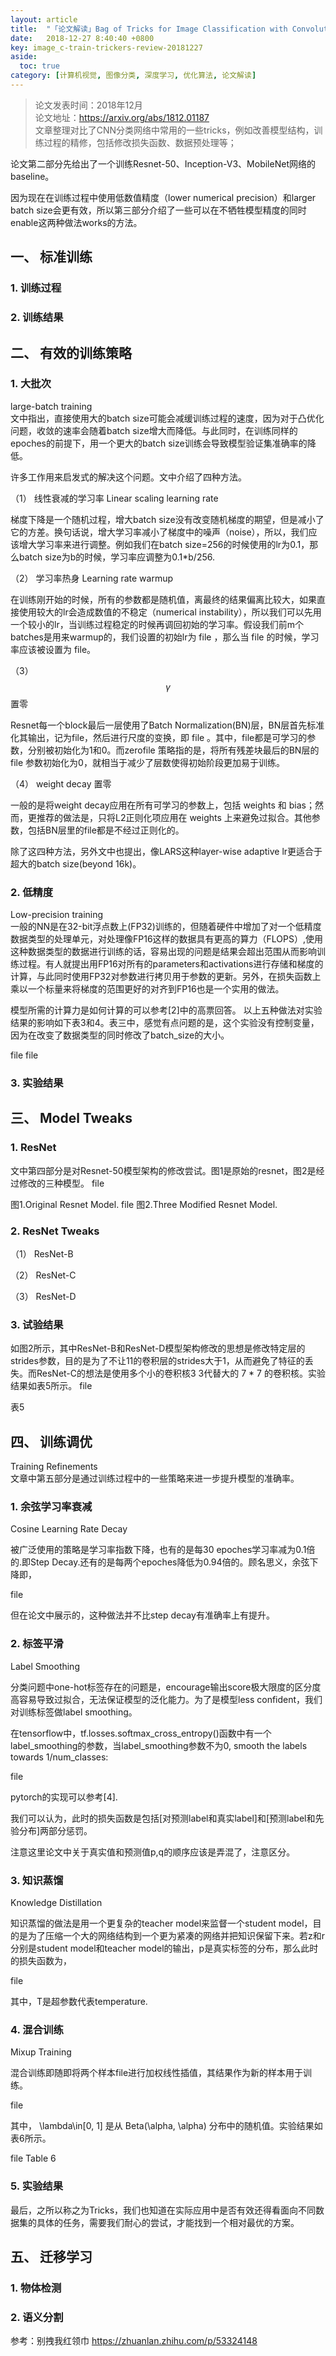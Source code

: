 ```yaml
---
layout: article
title:  "「论文解读」Bag of Tricks for Image Classification with Convolutional Neural Networks"
date:   2018-12-27 8:40:40 +0800
key: image_c-train-trickers-review-20181227
aside:
  toc: true
category: [计算机视觉, 图像分类, 深度学习, 优化算法, 论文解读]
---
```


>论文发表时间：2018年12月  
论文地址：<https://arxiv.org/abs/1812.01187>    
文章整理对比了CNN分类网络中常用的一些tricks，例如改善模型结构，训练过程的精修，包括修改损失函数、数据预处理等；  

论文第二部分先给出了一个训练Resnet-50、Inception-V3、MobileNet网络的baseline。

因为现在在训练过程中使用低数值精度（lower numerical precision）和larger batch size会更有效，所以第三部分介绍了一些可以在不牺牲模型精度的同时enable这两种做法works的方法。


## 一、 标准训练
### 1. 训练过程

### 2. 训练结果

## 二、 有效的训练策略
### 1. 大批次
large-batch training    
文中指出，直接使用大的batch size可能会减缓训练过程的速度，因为对于凸优化问题，收敛的速率会随着batch size增大而降低。与此同时，在训练同样的epoches的前提下，用一个更大的batch size训练会导致模型验证集准确率的降低。

许多工作用来启发式的解决这个问题。文中介绍了四种方法。


（1） 线性衰减的学习率 Linear scaling learning rate  

梯度下降是一个随机过程，增大batch size没有改变随机梯度的期望，但是减小了它的方差。换句话说，增大学习率减小了梯度中的噪声（noise），所以，我们应该增大学习率来进行调整。例如我们在batch size=256的时候使用的lr为0.1，那么batch size为b的时候，学习率应调整为0.1*b/256.


（2） 学习率热身 Learning rate warmup  

在训练刚开始的时候，所有的参数都是随机值，离最终的结果偏离比较大，如果直接使用较大的lr会造成数值的不稳定（numerical instability），所以我们可以先用一个较小的lr，当训练过程稳定的时候再调回初始的学习率。假设我们前m个batches是用来warmup的，我们设置的初始lr为 file ，那么当 file 的时候，学习率应该被设置为 file。


（3） $$\gamma$$ 置零  

Resnet每一个block最后一层使用了Batch Normalization(BN)层，BN层首先标准化其输出，记为file，然后进行尺度的变换，即 file 。其中，file都是可学习的参数，分别被初始化为1和0。而zerofile 策略指的是，将所有残差块最后的BN层的file 参数初始化为0，就相当于减少了层数使得初始阶段更加易于训练。


（4） weight decay 置零  

一般的是将weight decay应用在所有可学习的参数上，包括 weights 和 bias；然而，更推荐的做法是，只将L2正则化项应用在 weights 上来避免过拟合。其他参数，包括BN层里的file都是不经过正则化的。

除了这四种方法，另外文中也提出，像LARS这种layer-wise adaptive lr更适合于超大的batch size(beyond 16k)。


### 2. 低精度
Low-precision training  
一般的NN是在32-bit浮点数上(FP32)训练的，但随着硬件中增加了对一个低精度数据类型的处理单元，对处理像FP16这样的数据具有更高的算力（FLOPS）,使用这种数据类型的数据进行训练的话，容易出现的问题是结果会超出范围从而影响训练过程。有人就提出用FP16对所有的parameters和activations进行存储和梯度的计算，与此同时使用FP32对参数进行拷贝用于参数的更新。另外，在损失函数上乘以一个标量来将梯度的范围更好的对齐到FP16也是一个实用的做法。

模型所需的计算力是如何计算的可以参考[2]中的高票回答。
以上五种做法对实验结果的影响如下表3和4。表三中，感觉有点问题的是，这个实验没有控制变量，因为在改变了数据类型的同时修改了batch_size的大小。

file
file

### 3. 实验结果

## 三、 Model Tweaks
### 1. ResNet
文中第四部分是对Resnet-50模型架构的修改尝试。图1是原始的resnet，图2是经过修改的三种模型。
file

图1.Original Resnet Model.
file
图2.Three Modified Resnet Model.
### 2. ResNet Tweaks
（1） ResNet-B  

（2） ResNet-C  

（3） ResNet-D  

### 3. 试验结果

如图2所示，其中ResNet-B和ResNet-D模型架构修改的思想是修改特定层的strides参数，目的是为了不让11的卷积层的strides大于1，从而避免了特征的丢失。而ResNet-C的想法是使用多个小的卷积核3 3代替大的 7 * 7 的卷积核。实验结果如表5所示。
file

表5


## 四、 训练调优
Training Refinements  
文章中第五部分是通过训练过程中的一些策略来进一步提升模型的准确率。

### 1. 余弦学习率衰减
Cosine Learning Rate Decay    

被广泛使用的策略是学习率指数下降，也有的是每30 epoches学习率减为0.1倍的.即Step Decay.还有的是每两个epoches降低为0.94倍的。顾名思义，余弦下降即，

file

但在论文中展示的，这种做法并不比step decay有准确率上有提升。


### 2. 标签平滑
Label Smoothing  

分类问题中one-hot标签存在的问题是，encourage输出score极大限度的区分度高容易导致过拟合，无法保证模型的泛化能力。为了是模型less confident，我们对训练标签做label smoothing。

在tensorflow中，tf.losses.softmax_cross_entropy()函数中有一个label_smoothing的参数，当label_smoothing参数不为0, smooth the labels towards 1/num_classes:

file

pytorch的实现可以参考[4].

我们可以认为，此时的损失函数是包括[对预测label和真实label]和[预测label和先验分布]两部分惩罚。

注意这里论文中关于真实值和预测值p,q的顺序应该是弄混了，注意区分。


### 3. 知识蒸馏
Knowledge Distillation  

知识蒸馏的做法是用一个更复杂的teacher model来监督一个student model，目的是为了压缩一个大的网络结构到一个更为紧凑的网络并把知识保留下来。若z和r分别是student model和teacher model的输出，p是真实标签的分布，那么此时的损失函数为，

file

其中，T是超参数代表temperature.


### 4. 混合训练
Mixup Training  

混合训练即随即将两个样本file进行加权线性插值，其结果作为新的样本用于训练。

file

其中， \lambda\in[0, 1] 是从 Beta(\alpha, \alpha) 分布中的随机值。实验结果如表6所示。

file
Table 6

### 5. 实验结果

最后，之所以称之为Tricks，我们也知道在实际应用中是否有效还得看面向不同数据集的具体的任务，需要我们耐心的尝试，才能找到一个相对最优的方案。

## 五、 迁移学习
### 1. 物体检测

### 2. 语义分割



参考：别拽我红领巾 <https://zhuanlan.zhihu.com/p/53324148>  
